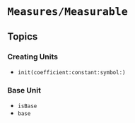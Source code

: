 # ``Measures/Measurable``

## Topics

### Creating Units

- ``init(coefficient:constant:symbol:)``

### Base Unit

- ``isBase``
- ``base``
